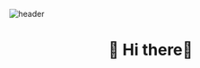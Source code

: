 
![header](https://capsule-render.vercel.app/api?type=waving&color=auto&height=250&section=header&text=Jaeu's%20GitHub&fontSize=70&animation=scaleIn)

<div align="center">
    <div>
        <h1>👋 Hi there👋</h1>
